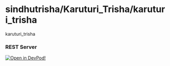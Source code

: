 # sindhutrisha/Karuturi_Trisha/karuturi_trisha
karuturi_trisha


### REST Server





    



[![Open in DevPod!](https://devpod.sh/assets/open-in-devpod.svg)](https://devpod.sh/open#https://github.com/sindhutrisha/Karuturi_Trisha/karuturi_trisha)